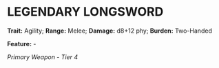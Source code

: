 # LEGENDARY LONGSWORD

**Trait:** Agility; **Range:** Melee; **Damage:** d8+12 phy; **Burden:** Two-Handed

**Feature:** -

*Primary Weapon - Tier 4*